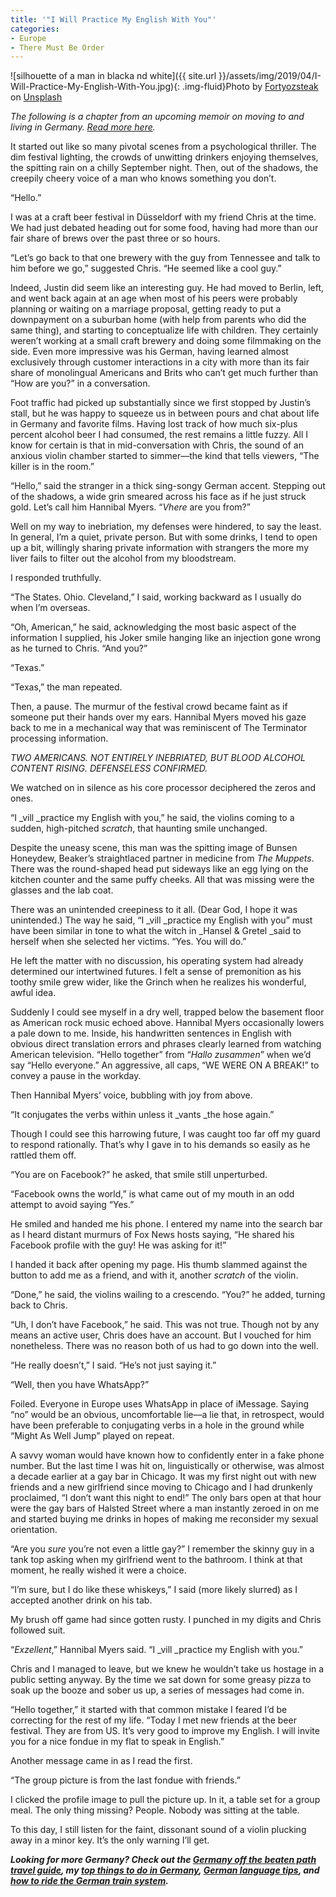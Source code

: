 ```yaml
---
title: '"I Will Practice My English With You"'
categories:
- Europe
- There Must Be Order
---
```


![silhouette of a man in blacka nd white]({{ site.url }}/assets/img/2019/04/I-Will-Practice-My-English-With-You.jpg){: .img-fluid}Photo by [Fortyozsteak](https://unsplash.com/photos/dLij9K4ObYY?utm_source=unsplash&utm_medium=referral&utm_content=creditCopyText) on [Unsplash](https://unsplash.com/search/photos/scary?utm_source=unsplash&utm_medium=referral&utm_content=creditCopyText)

_The following is a chapter from an upcoming memoir on moving to and living in Germany. [Read more here](https://withoutapath.com/category/essays/there-must-be-order/)._

It started out like so many pivotal scenes from a psychological thriller. The dim festival lighting, the crowds of unwitting drinkers enjoying themselves, the spitting rain on a chilly September night. Then, out of the shadows, the creepily cheery voice of a man who knows something you don’t.

“Hello.”

I was at a craft beer festival in Düsseldorf with my friend Chris at the time. We had just debated heading out for some food, having had more than our fair share of brews over the past three or so hours.

“Let’s go back to that one brewery with the guy from Tennessee and talk to him before we go,” suggested Chris. “He seemed like a cool guy.”

<!-- more -->

Indeed, Justin did seem like an interesting guy. He had moved to Berlin, left, and went back again at an age when most of his peers were probably planning or waiting on a marriage proposal, getting ready to put a downpayment on a suburban home (with help from parents who did the same thing), and starting to conceptualize life with children. They certainly weren’t working at a small craft brewery and doing some filmmaking on the side. Even more impressive was his German, having learned almost exclusively through customer interactions in a city with more than its fair share of monolingual Americans and Brits who can’t get much further than “How are you?” in a conversation.

Foot traffic had picked up substantially since we first stopped by Justin’s stall, but he was happy to squeeze us in between pours and chat about life in Germany and favorite films. Having lost track of how much six-plus percent alcohol beer I had consumed, the rest remains a little fuzzy. All I know for certain is that in mid-conversation with Chris, the sound of an anxious violin chamber started to simmer––the kind that tells viewers, “The killer is in the room.”

“Hello,” said the stranger in a thick sing-songy German accent. Stepping out of the shadows, a wide grin smeared across his face as if he just struck gold. Let’s call him Hannibal Myers. “_Vhere_ are you from?”

Well on my way to inebriation, my defenses were hindered, to say the least. In general, I’m a quiet, private person. But with some drinks, I tend to open up a bit, willingly sharing private information with strangers the more my liver fails to filter out the alcohol from my bloodstream.

I responded truthfully.

“The States. Ohio. Cleveland,” I said, working backward as I usually do when I’m overseas.

“Oh, American,” he said, acknowledging the most basic aspect of the information I supplied, his Joker smile hanging like an injection gone wrong as he turned to Chris. “And you?”

“Texas.”

“Texas,” the man repeated.

Then, a pause. The murmur of the festival crowd became faint as if someone put their hands over my ears. Hannibal Myers moved his gaze back to me in a mechanical way that was reminiscent of The Terminator processing information.

_TWO AMERICANS. NOT ENTIRELY INEBRIATED, BUT BLOOD ALCOHOL CONTENT RISING. DEFENSELESS CONFIRMED._

We watched on in silence as his core processor deciphered the zeros and ones.

“I _vill _practice my English with you,” he said, the violins coming to a sudden, high-pitched _scratch_, that haunting smile unchanged.

Despite the uneasy scene, this man was the spitting image of Bunsen Honeydew, Beaker’s straightlaced partner in medicine from _The Muppets_. There was the round-shaped head put sideways like an egg lying on the kitchen counter and the same puffy cheeks. All that was missing were the glasses and the lab coat.

There was an unintended creepiness to it all. (Dear God, I hope it was unintended.) The way he said, “I _vill _practice my English with you” must have been similar in tone to what the witch in _Hansel & Gretel _said to herself when she selected her victims. “Yes. You will do.”

He left the matter with no discussion, his operating system had already determined our intertwined futures. I felt a sense of premonition as his toothy smile grew wider, like the Grinch when he realizes his wonderful, awful idea.

Suddenly I could see myself in a dry well, trapped below the basement floor as American rock music echoed above. Hannibal Myers occasionally lowers a pale down to me. Inside, his handwritten sentences in English with obvious direct translation errors and phrases clearly learned from watching American television. “Hello together” from “_Hallo zusammen_” when we’d say “Hello everyone.” An aggressive, all caps, “WE WERE ON A BREAK!” to convey a pause in the workday. 

Then Hannibal Myers’ voice, bubbling with joy from above.

“It conjugates the verbs within unless it _vants _the hose again.”

Though I could see this harrowing future, I was caught too far off my guard to respond rationally. That’s why I gave in to his demands so easily as he rattled them off.

“You are on Facebook?” he asked, that smile still unperturbed.

“Facebook owns the world,” is what came out of my mouth in an odd attempt to avoid saying “Yes.” 

He smiled and handed me his phone. I entered my name into the search bar as I heard distant murmurs of Fox News hosts saying, “He shared his Facebook profile with the guy! He was asking for it!”

I handed it back after opening my page. His thumb slammed against the button to add me as a friend, and with it, another _scratch_ of the violin.

“Done,” he said, the violins wailing to a crescendo. “You?” he added, turning back to Chris.

“Uh, I don’t have Facebook,” he said. This was not true. Though not by any means an active user, Chris does have an account. But I vouched for him nonetheless. There was no reason both of us had to go down into the well.

“He really doesn’t,” I said. “He’s not just saying it.”

“Well, then you have WhatsApp?”

Foiled. Everyone in Europe uses WhatsApp in place of iMessage. Saying “no” would be an obvious, uncomfortable lie––a lie that, in retrospect, would have been preferable to conjugating verbs in a hole in the ground while “Might As Well Jump” played on repeat.

A savvy woman would have known how to confidently enter in a fake phone number. But the last time I was hit on, linguistically or otherwise, was almost a decade earlier at a gay bar in Chicago. It was my first night out with new friends and a new girlfriend since moving to Chicago and I had drunkenly proclaimed, “I don’t want this night to end!” The only bars open at that hour were the gay bars of Halsted Street where a man instantly zeroed in on me and started buying me drinks in hopes of making me reconsider my sexual orientation.

“Are you _sure_ you’re not even a little gay?” I remember the skinny guy in a tank top asking when my girlfriend went to the bathroom. I think at that moment, he really wished it were a choice.

“I’m sure, but I do like these whiskeys,” I said (more likely slurred) as I accepted another drink on his tab.

My brush off game had since gotten rusty. I punched in my digits and Chris followed suit.

“_Exzellent_,” Hannibal Myers said. “I _vill _practice my English with you.”

Chris and I managed to leave, but we knew he wouldn’t take us hostage in a public setting anyway. By the time we sat down for some greasy pizza to soak up the booze and sober us up, a series of messages had come in.

“Hello together,” it started with that common mistake I feared I’d be correcting for the rest of my life. “Today I met new friends at the beer festival. They are from US. It’s very good to improve my English. I will invite you for a nice fondue in my flat to speak in English.”

Another message came in as I read the first.

“The group picture is from the last fondue with friends.”

I clicked the profile image to pull the picture up. In it, a table set for a group meal. The only thing missing? People. Nobody was sitting at the table.

To this day, I still listen for the faint, dissonant sound of a violin plucking away in a minor key. It’s the only warning I’ll get.

_**Looking for more Germany? Check out the [Germany off the beaten path travel guide](https://withoutapath.com/travel-guides/germany/), my [top things to do in Germany](https://withoutapath.com/things-to-do-in-germany/), [German language tips](https://withoutapath.com/most-important-german-travel-phrases/), and [how to ride the German train system](https://withoutapath.com/german-train/).**_

